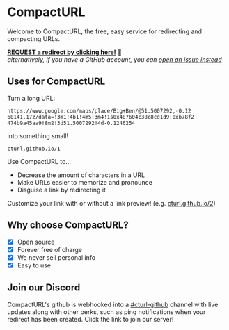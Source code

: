 # CompactURL

Welcome to CompactURL, the free, easy service for redirecting and compacting URLs.

**[REQUEST a redirect by clicking here!](https://cturl.github.io/request/)** 🔗 <br/>
*alternatively, if you have a GitHub account, you can [open an issue instead](https://github.com/cturl/cturl.github.io/issues/new?assignees=TenType&labels=request&template=redirect-request.md&title=Redirect+Request)*

## Uses for CompactURL

Turn a long URL:

`https://www.google.com/maps/place/Big+Ben/@51.5007292,-0.12
68141,17z/data=!3m1!4b1!4m5!3m4!1s0x487604c38c8cd1d9:0xb78f2
474b9a45aa9!8m2!3d51.5007292!4d-0.1246254`

into something small!

`cturl.github.io/1`

Use CompactURL to...

* Decrease the amount of characters in a URL
* Make URLs easier to memorize and pronounce
* Disguise a link by redirecting it

Customize your link with or without a link preview! (e.g. [cturl.github.io/2](https://cturl.github.io/2))

## Why choose CompactURL?

- [X] Open source
- [X] Forever free of charge
- [X] We never sell personal info
- [X] Easy to use

## Join our Discord

CompactURL's github is webhooked into a [#cturl-github](https://cturl.github.io/discord) channel with live updates along with other perks, such as ping notifications when your redirect has been created. Click the link to join our server!
